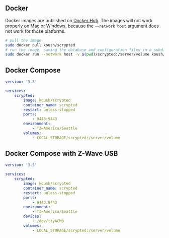 ## Docker

Docker images are published on [Docker Hub](https://hub.docker.com/repository/registry-1.docker.io/koush/scrypted/tags?page=1&ordering=last_updated). The images will not work properly on [Mac](https://github.com/docker/for-mac/issues/68) or [Windows](https://github.com/docker/for-win/issues/543), because the `--network host` argument does not work for those platforms.

```sh
# pull the image
sudo docker pull koush/scrypted
# run the image, saving the database and configuration files in a subdirectory named "scrypted"
sudo docker run --network host -v $(pwd)/scrypted:/server/volume koush/scrypted
```


## Docker Compose

```yaml
version: '3.5'

services:
    scrypted:
        image: koush/scrypted
        container_name: scrypted
        restart: unless-stopped
        ports:
            - 9443:9443
        environment:
            - TZ=America/Seattle
        volumes:
            - LOCAL_STORAGE/scrypted:/server/volume
```

## Docker Compose with Z-Wave USB

```yaml
version: '3.5'

services:
    scrypted:
        image: koush/scrypted
        container_name: scrypted
        restart: unless-stopped
        ports:
            - 9443:9443
        environment:
            - TZ=America/Seattle
        devices:
            - /dev/ttyACM0
        volumes:
            - LOCAL_STORAGE/scrypted:/server/volume
```

